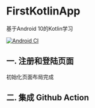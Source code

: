 # FirstKotlinApp
基于Android 10的Kotlin学习

[![Android CI](https://github.com/ZeroDevi1/FirstKotlinApp/actions/workflows/package.yml/badge.svg)](https://github.com/ZeroDevi1/FirstKotlinApp/actions/workflows/package.yml)

## 一. 注册和登陆页面
初始化页面布局完成


## 二. 集成 Github Action